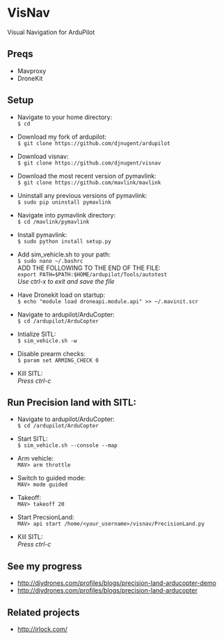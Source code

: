 # VisNav  
Visual Navigation for ArduPilot  
  
## Preqs  
* Mavproxy  
* DroneKit  
  
## Setup 
* Navigate to your home directory:  
	`$ cd`  
  
* Download my fork of ardupilot:  
	`$ git clone https://github.com/djnugent/ardupilot`  
  
*  Download visnav:  
	`$ git clone https://github.com/djnugent/visnav`  
  
*  Download the most recent version of pymavlink:  
	`$ git clone https://github.com/mavlink/mavlink`  
  
*  Uninstall any previous versions of pymavlink:  
	`$ sudo pip uninstall pymavlink`  
  
*  Navigate into pymavlink directory:  
	`$ cd /mavlink/pymavlink`  
  
*  Install pymavlink:  
	`$ sudo python install setup.py`  
  
*  Add sim_vehicle.sh to your path:  
	`$ sudo nano ~/.bashrc`  
	ADD THE FOLLOWING TO THE END OF THE FILE:  
		`export PATH=$PATH:$HOME/ardupilot/Tools/autotest`  
		*Use ctrl-x to exit and save the file*  

*  Have Dronekit load on startup:  
	`$ echo "module load droneapi.module.api" >> ~/.mavinit.scr`   

*  Navigate to ardupilot/ArduCopter:  
	`$ cd /ardupilot/ArduCopter`  
  
*  Intialize SITL:  
	`$ sim_vehicle.sh -w`  
  
*  Disable prearm checks:  
	`$ param set ARMING_CHECK 0`  
  
*  Kill SITL:  
	*Press ctrl-c*  
  
  
  
## Run Precision land with SITL: 
*  Navigate to ardupilot/ArduCopter:  
	`$ cd /ardupilot/ArduCopter`  
  
*  Start SITL:  
	`$ sim_vehicle.sh --console --map`  
  
*  Arm vehicle:  
	`MAV> arm throttle`  
  
*  Switch to guided mode:  
	`MAV> mode guided`  
  
*  Takeoff:  
	`MAV> takeoff 20`  
  
*  Start PrecsionLand:  
	`MAV> api start /home/<your_username>/visnav/PrecisionLand.py`  
  
*  Kill SITL:  
	*Press ctrl-c*
  


## See my progress  
*  http://diydrones.com/profiles/blogs/precision-land-arducopter-demo  
*  http://diydrones.com/profiles/blogs/precision-land-arducopter
  


## Related projects
*  http://irlock.com/